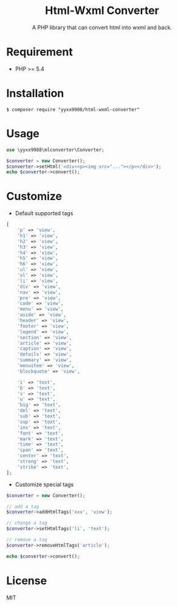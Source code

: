 <h1 align="center">Html-Wxml Converter</h1>

<p align="center">A PHP library that can convert html into wxml and back.</p>

# Requirement

- PHP >= 5.4

# Installation

```shell
$ composer require "yyxx9988/html-wxml-converter"
```

# Usage

```php
use \yyxx9988\mlconverter\Converter;

$converter = new Converter();
$converter->setHtml('<div><p><img src="..."></p></div>');
echo $converter->convert();
```

# Customize

- Default supported tags
```php
[
    'p' => 'view',
    'h1' => 'view',
    'h2' => 'view',
    'h3' => 'view',
    'h4' => 'view',
    'h5' => 'view',
    'h6' => 'view',
    'ul' => 'view',
    'ol' => 'view',
    'li' => 'view',
    'div' => 'view',
    'nav' => 'view',
    'pre' => 'view',
    'code' => 'view',
    'menu' => 'view',
    'aside' => 'view',
    'header' => 'view',
    'footer' => 'view',
    'legend' => 'view',
    'section' => 'view',
    'article' => 'view',
    'caption' => 'view',
    'details' => 'view',
    'summary' => 'view',
    'menuitem' => 'view',
    'blockquote' => 'view',

    'i' => 'text',
    'b' => 'text',
    's' => 'text',
    'u' => 'text',
    'big' => 'text',
    'del' => 'text',
    'sub' => 'text',
    'sup' => 'text',
    'ins' => 'text',
    'font' => 'text',
    'mark' => 'text',
    'time' => 'text',
    'span' => 'text',
    'center' => 'text',
    'strong' => 'text',
    'strike' => 'text',
];
```

- Customize special tags

```php
$converter = new Converter();

// add a tag
$converter->addHtmlTags('xxx', 'view');

// change a tag
$converter->setHtmlTags('li', 'text');

// remove a tag
$converter->removeHtmlTags('article');

echo $converter->convert();
```

# License

MIT
